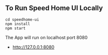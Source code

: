## To Run Speed Home UI Locally

    cd speedhome-ui
    npm install
    npm start

The App will run on localhost port 8080
- http://127.0.0.1:8080
